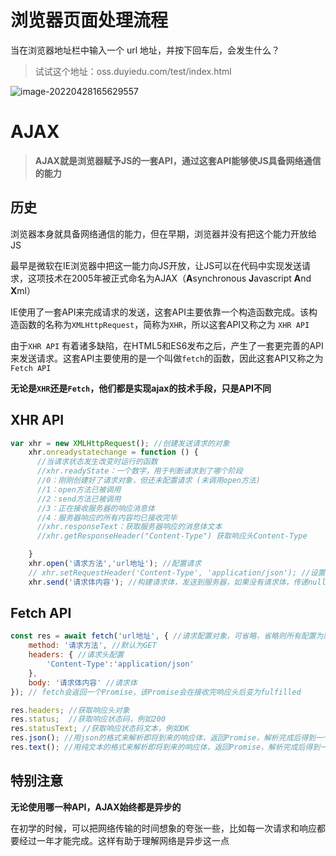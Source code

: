 # 浏览器页面处理流程

当在浏览器地址栏中输入一个 url 地址，并按下回车后，会发生什么？

> 试试这个地址：oss.duyiedu.com/test/index.html

![image-20220428165629557](http://mdrs.yuanjin.tech/img/20220428165634.png)

# AJAX



> **AJAX就是浏览器赋予JS的一套API，通过这套API能够使JS具备网络通信的能力**



## 历史

浏览器本身就具备网络通信的能力，但在早期，浏览器并没有把这个能力开放给JS

最早是微软在IE浏览器中把这一能力向JS开放，让JS可以在代码中实现发送请求，这项技术在2005年被正式命名为AJAX（**A**synchronous **J**avascript **A**nd **X**ml）

IE使用了一套API来完成请求的发送，这套API主要依靠一个构造函数完成。该构造函数的名称为` XMLHttpRequest `，简称为`XHR`，所以这套API又称之为 `XHR API` 

由于`XHR API` 有着诸多缺陷，在HTML5和ES6发布之后，产生了一套更完善的API来发送请求。这套API主要使用的是一个叫做`fetch`的函数，因此这套API又称之为`Fetch API`

**无论是`XHR`还是`Fetch`，他们都是实现ajax的技术手段，只是API不同**

## XHR API

```js
var xhr = new XMLHttpRequest(); //创建发送请求的对象
    xhr.onreadystatechange = function () {
      //当请求状态发生改变时运行的函数
      //xhr.readyState：一个数字，用于判断请求到了哪个阶段
      //0：刚刚创建好了请求对象，但还未配置请求 (未调用open方法)
      //1：open方法已被调用
      //2：send方法已被调用
      //3：正在接收服务器的响应消息体
      //4：服务器响应的所有内容均已接收完毕
      //xhr.responseText：获取服务器响应的消息体文本
      //xhr.getResponseHeader("Content-Type") 获取响应头Content-Type

    }
    xhr.open('请求方法','url地址'); //配置请求
    // xhr.setRequestHeader('Content-Type', 'application/json'); //设置请求头
    xhr.send('请求体内容'); //构建请求体，发送到服务器，如果没有请求体，传递null
```

## Fetch API

```js
const res = await fetch('url地址', { //请求配置对象，可省略，省略则所有配置为默认值
    method: '请求方法', //默认为GET
    headers: { //请求头配置
        'Content-Type':'application/json'
    },
    body: '请求体内容' //请求体
}); // fetch会返回一个Promise，该Promise会在接收完响应头后变为fulfilled

res.headers; //获取响应头对象
res.status;  //获取响应状态码，例如200
res.statusText; //获取响应状态码文本，例如OK
res.json(); //用json的格式来解析即将到来的响应体，返回Promise，解析完成后得到一个对象
res.text(); //用纯文本的格式来解析即将到来的响应体，返回Promise，解析完成后得到一个字符串
```

## 特别注意

**无论使用哪一种API，AJAX始终都是异步的**

在初学的时候，可以把网络传输的时间想象的夸张一些，比如每一次请求和响应都要经过一年才能完成。这样有助于理解网络是异步这一点

